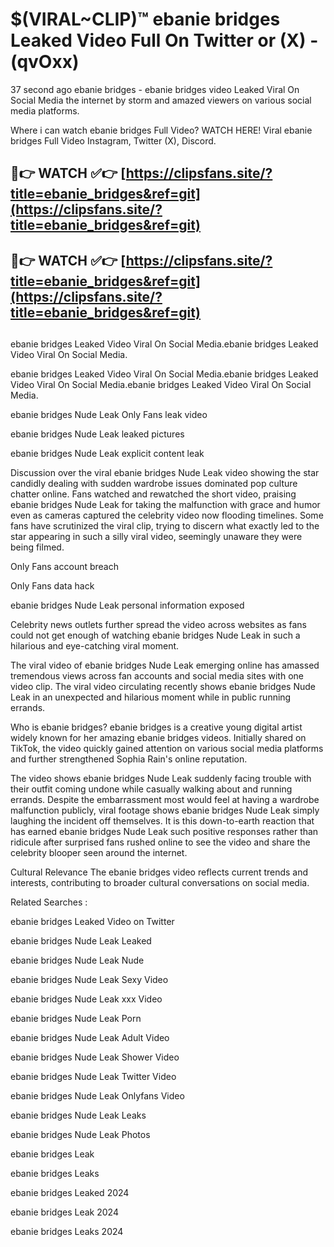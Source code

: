 # $(VIRAL~CLIP)™ ebanie bridges Leaked Video Full On Twitter or (X) -(qvOxx)
37 second ago ebanie bridges - ebanie bridges video Leaked Viral On Social Media the internet by storm and amazed viewers on various social media platforms.

Where i can watch ebanie bridges Full Video? WATCH HERE! Viral ebanie bridges Full Video Instagram, Twitter (X), Discord.

## 🔴👉 WATCH ✅👉 [https://clipsfans.site/?title=ebanie_bridges&ref=git](https://clipsfans.site/?title=ebanie_bridges&ref=git)
## 🔴👉 WATCH ✅👉 [https://clipsfans.site/?title=ebanie_bridges&ref=git](https://clipsfans.site/?title=ebanie_bridges&ref=git)
##
ebanie bridges Leaked Video Viral On Social Media.ebanie bridges Leaked Video Viral On Social Media.

ebanie bridges Leaked Video Viral On Social Media.ebanie bridges Leaked Video Viral On Social Media.ebanie bridges Leaked Video Viral On Social Media.

ebanie bridges Nude Leak Only Fans leak video

ebanie bridges Nude Leak leaked pictures

ebanie bridges Nude Leak explicit content leak

Discussion over the viral ebanie bridges Nude Leak video showing the star candidly dealing with sudden wardrobe issues dominated pop culture chatter online. Fans watched and rewatched the short video, praising ebanie bridges Nude Leak for taking the malfunction with grace and humor even as cameras captured the celebrity video now flooding timelines. Some fans have scrutinized the viral clip, trying to discern what exactly led to the star appearing in such a silly viral video, seemingly unaware they were being filmed.


Only Fans account breach

Only Fans data hack

ebanie bridges Nude Leak personal information exposed

Celebrity news outlets further spread the video across websites as fans could not get enough of watching ebanie bridges Nude Leak in such a hilarious and eye-catching viral moment.


The viral video of ebanie bridges Nude Leak emerging online has amassed tremendous views across fan accounts and social media sites with one video clip. The viral video circulating recently shows ebanie bridges Nude Leak in an unexpected and hilarious moment while in public running errands.


Who is ebanie bridges? ebanie bridges is a creative young digital artist widely known for her amazing ebanie bridges videos. Initially shared on TikTok, the video quickly gained attention on various social media platforms and further strengthened Sophia Rain's online reputation.

The video shows ebanie bridges Nude Leak suddenly facing trouble with their outfit coming undone while casually walking about and running errands. Despite the embarrassment most would feel at having a wardrobe malfunction publicly, viral footage shows ebanie bridges Nude Leak simply laughing the incident off themselves. It is this down-to-earth reaction that has earned ebanie bridges Nude Leak such positive responses rather than ridicule after surprised fans rushed online to see the video and share the celebrity blooper seen around the internet.

Cultural Relevance The ebanie bridges video reflects current trends and interests, contributing to broader cultural conversations on social media.

Related Searches :

ebanie bridges Leaked Video on Twitter

ebanie bridges Nude Leak Leaked

ebanie bridges Nude Leak Nude

ebanie bridges Nude Leak Sexy Video

ebanie bridges Nude Leak xxx Video

ebanie bridges Nude Leak Porn

ebanie bridges Nude Leak Adult Video

ebanie bridges Nude Leak Shower Video

ebanie bridges Nude Leak Twitter Video

ebanie bridges Nude Leak Onlyfans Video

ebanie bridges Nude Leak Leaks

ebanie bridges Nude Leak Photos

ebanie bridges Leak

ebanie bridges Leaks

ebanie bridges Leaked 2024

ebanie bridges Leak 2024

ebanie bridges Leaks 2024
